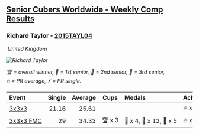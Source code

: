 <style>table {white-space: nowrap;}</style>
<link rel="stylesheet" type="text/css" href="/scw-comp/css/flags.css" />

## [Senior Cubers Worldwide - Weekly Comp Results](/scw-comp/results/)
### Richard Taylor - [2015TAYL04](https://www.worldcubeassociation.org/persons/2015TAYL04)

<i class="flag flag-GB" />&nbsp;United Kingdom

![Richard Taylor](1506360596.JPG)

<span style="white-space: nowrap;">🏆 = overall winner</span>, <span style="white-space: nowrap;">🥇 = 1st senior</span>, <span style="white-space: nowrap;">🥈 = 2nd senior</span>, <span style="white-space: nowrap;">🥉 = 3rd senior</span>, <span style="white-space: nowrap;">🔥 = PR average</span>, <span style="white-space: nowrap;">⚡ = PR single</span>.

| Event | Single | Average | Cups | Medals | Achievements|
| :-- | --: | --: | :--: | :-- | :-- |
| [3x3x3](333.md) | 21.16 | 25.61 |  |  | 🔥 x 3, ⚡ x 3 |
| [3x3x3 FMC](333fm.md) | 29 | 34.33 | 🏆 x 3 | 🥇 x 4, 🥈 x 12, 🥉 x 5 | 🔥 x 7, ⚡ x 4 |

<!-- Global site tag (gtag.js) - Google Analytics -->
<script async src="https://www.googletagmanager.com/gtag/js?id=UA-86348435-3"></script>
<script>window.dataLayer = window.dataLayer || []; function gtag() {dataLayer.push(arguments);} gtag('js', new Date()); gtag('config', 'UA-86348435-3');</script>
